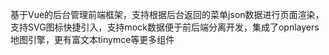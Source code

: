 基于Vue的后台管理前端框架，支持根据后台返回的菜单json数据进行页面渲染，支持SVG图标快捷引入，支持mock数据便于前后端分离开发，集成了opnlayers地图引擎，更有富文本tinymce等更多组件
